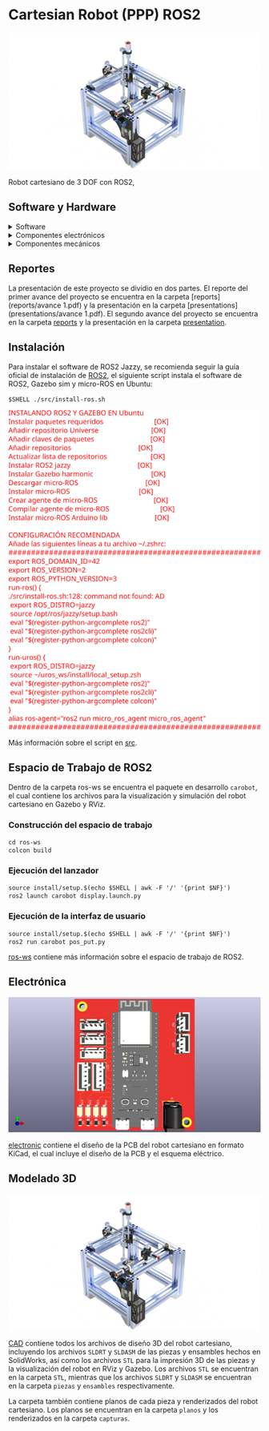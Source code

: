 # Cartesian Robot (PPP) ROS2

![](img/preview.png)

Robot cartesiano de 3 DOF con ROS2,

## Software y Hardware

<details>
    <summary>Software</summary>

* [ROS2 Jazzy](https://index.ros.org/p/desktop_full/#jazzy)
* [Gazebo Harmonic](https://gazebosim.org/docs/harmonic/getstarted/)
* [uROS Jazzy](https://github.com/micro-ROS/micro_ros_setup/tree/jazzy)
* [uROS Arduino Jazzy](https://github.com/micro-ROS/micro_ros_arduino/tree/jazzy)
* [KiCad](https://www.kicad.org)

</details>

<details>
    <summary>Componentes electrónicos</summary>

* 1 [ESP32 S3 WROOM 1 N16R8 DevKit](https://www.amazon.com/HiLetgo-ESP32-S3-ESP32-S3-DevKit-Bluetooth-Development/dp/B0CDWXWXCG)
* 2 [Módulos controladores de motores L298N](https://www.amazon.com/WWZMDiB-L298N-H-Bridge-Controller-Raspberry/dp/B0CR6BX5QL)
* 3 [Motores con encoder JGA25-371](https://www.amazon.com/JGA25-371-Encoder-Mounting-Bracket-Reduction/dp/B0CGLSGSZ7)
* 4 [LEDs 5730](https://www.amazon.com/AEDIKO-Lighting-Electronics-Components-Emitting/dp/B09XB5KDWS)
* 4 [Resistencias 220 Ohms 1206](https://www.amazon.com/Chanzon-Resistor-Tolerance-Resistors-Certificated/dp/B08R8CW7TX)
* 1 Fuente de alimentación 12V 2A

</details>

<details>
    <summary>Componentes mecánicos</summary>

* 12 perfiles de aluminio de 45x45x300 mm.
* 16 ángulos de aluminio de 45x45 mm.
* 3 tuercas de latón T8.
* 3 tornillos sin fin de 8x300 mm.
* 3 varillas lisas de 8x300 mm.
* 3 rodamientos SC8UU.
* 3 acopladores flexibles de 5x8 mm.
* 5 chumaceras KP08.
* 6 soportes SK8.
* Piezas impresas en 3D.

</details>

## Reportes

La presentación de este proyecto se dividio en dos partes. El reporte del primer avance del proyecto se encuentra en la carpeta [reports](reports/avance 1.pdf) y la presentación en la carpeta [presentations](presentations/avance 1.pdf). El segundo avance del proyecto se encuentra en la carpeta [reports](reports/final.pdf) y la presentación en la carpeta [presentation](presentation/final.pdf).

## Instalación
Para instalar el software de ROS2 Jazzy, se recomienda seguir la guía oficial de instalación de [ROS2](https://docs.ros.org/en/jazzy/Installation/Ubuntu-Install-Debs.html), el siguiente script instala el software de ROS2, Gazebo sim y micro-ROS en Ubuntu:

```shell
$SHELL ./src/install-ros.sh
```

![](img/shell-install.svg)

Más información sobre el script en [src](src).

## Espacio de Trabajo de ROS2
Dentro de la carpeta ros-ws se encuentra el paquete en desarrollo `carobot`, el cual contiene los archivos para la visualización y simulación del robot cartesiano en Gazebo y RViz.

### Construcción del espacio de trabajo

```shell
cd ros-ws
colcon build
```

### Ejecución del lanzador

```shell
source install/setup.$(echo $SHELL | awk -F '/' '{print $NF}')
ros2 launch carobot display.launch.py
```

### Ejecución de la interfaz de usuario

```shell
source install/setup.$(echo $SHELL | awk -F '/' '{print $NF}')
ros2 run carobot pos_put.py
```

[ros-ws](ros-ws) contiene más información sobre el espacio de trabajo de ROS2.

## Electrónica
![](<img/electronic PCB 3D.png>)

[electronic](electronic) contiene el diseño de la PCB del robot cartesiano en formato KiCad, el cual incluye el diseño de la PCB y el esquema eléctrico.

## Modelado 3D
![](img/preview.png)

[CAD](CAD) contiene todos los archivos de diseño 3D del robot cartesiano, incluyendo los archivos `SLDRT` y `SLDASM` de las piezas y ensambles hechos en SolidWorks, así como los archivos `STL` para la impresión 3D de las piezas y la visualización del robot en RViz y Gazebo. Los archivos `STL` se encuentran en la carpeta `STL`, mientras que los archivos `SLDRT` y `SLDASM` se encuentran en la carpeta `piezas` y `ensambles` respectivamente. 

La carpeta también contiene planos de cada pieza y renderizados del robot cartesiano. Los planos se encuentran en la carpeta `planos` y los renderizados en la carpeta `capturas`.
